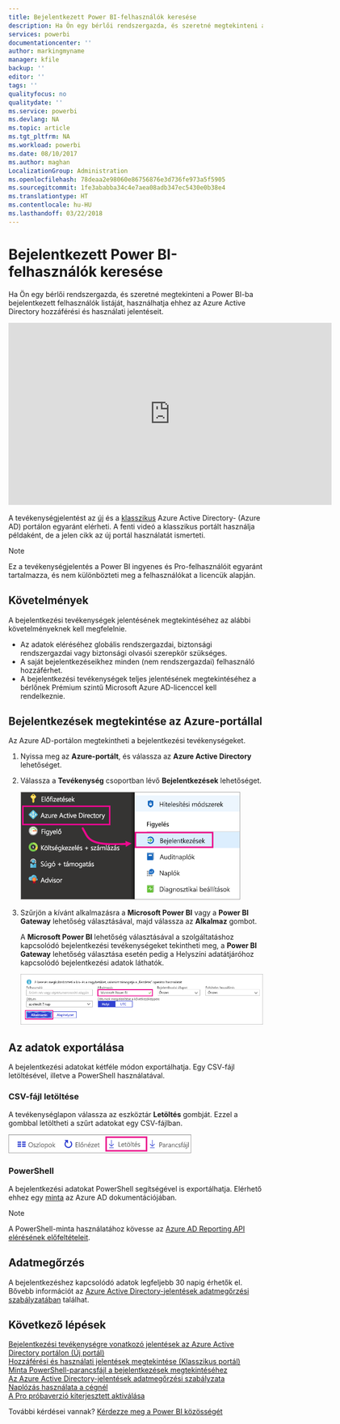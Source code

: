 ```yaml
---
title: Bejelentkezett Power BI-felhasználók keresése
description: Ha Ön egy bérlői rendszergazda, és szeretné megtekinteni a Power BI-ba bejelentkezett felhasználók listáját, használhatja ehhez az Azure Active Directory hozzáférési és használati jelentéseit.
services: powerbi
documentationcenter: ''
author: markingmyname
manager: kfile
backup: ''
editor: ''
tags: ''
qualityfocus: no
qualitydate: ''
ms.service: powerbi
ms.devlang: NA
ms.topic: article
ms.tgt_pltfrm: NA
ms.workload: powerbi
ms.date: 08/10/2017
ms.author: maghan
LocalizationGroup: Administration
ms.openlocfilehash: 78deaa2e98060e86756876e3d736fe973a5f5905
ms.sourcegitcommit: 1fe3ababba34c4e7aea08adb347ec5430e0b38e4
ms.translationtype: HT
ms.contentlocale: hu-HU
ms.lasthandoff: 03/22/2018
---
```

# <a name="find-power-bi-users-that-have-signed-in"></a>Bejelentkezett Power BI-felhasználók keresése
Ha Ön egy bérlői rendszergazda, és szeretné megtekinteni a Power BI-ba bejelentkezett felhasználók listáját, használhatja ehhez az Azure Active Directory hozzáférési és használati jelentéseit.

<iframe width="640" height="360" src="https://www.youtube.com/embed/1AVgh9w9VM8?showinfo=0" frameborder="0" allowfullscreen></iframe>

A tevékenységjelentést az [új](https://docs.microsoft.com/azure/active-directory/active-directory-reporting-activity-sign-ins) és a [klasszikus](https://docs.microsoft.com/azure/active-directory/active-directory-view-access-usage-reports) Azure Active Directory- (Azure AD) portálon egyaránt elérheti. A fenti videó a klasszikus portált használja példaként, de a jelen cikk az új portál használatát ismerteti.

> [!NOTE]
> Ez a tevékenységjelentés a Power BI ingyenes és Pro-felhasználóit egyaránt tartalmazza, és nem különbözteti meg a felhasználókat a licencük alapján.
> 
> 

## <a name="requirements"></a>Követelmények
A bejelentkezési tevékenységek jelentésének megtekintéséhez az alábbi követelményeknek kell megfelelnie.

* Az adatok eléréséhez globális rendszergazdai, biztonsági rendszergazdai vagy biztonsági olvasói szerepkör szükséges.
* A saját bejelentkezéseikhez minden (nem rendszergazdai) felhasználó hozzáférhet.
* A bejelentkezési tevékenységek teljes jelentésének megtekintéséhez a bérlőnek Prémium szintű Microsoft Azure AD-licenccel kell rendelkeznie.

## <a name="using-the-azure-portal-to-view-sign-ins"></a>Bejelentkezések megtekintése az Azure-portállal
Az Azure AD-portálon megtekintheti a bejelentkezési tevékenységeket.

1. Nyissa meg az **Azure-portált**, és válassza az **Azure Active Directory** lehetőséget.
2. Válassza a **Tevékenység** csoportban lévő **Bejelentkezések** lehetőséget.
   
    ![](media/service-admin-access-usage/azure-portal-sign-ins.png)
3. Szűrjön a kívánt alkalmazásra a **Microsoft Power BI** vagy a **Power BI Gateway** lehetőség választásával, majd válassza az **Alkalmaz** gombot.
   
    A **Microsoft Power BI** lehetőség választásával a szolgáltatáshoz kapcsolódó bejelentkezési tevékenységeket tekintheti meg, a **Power BI Gateway** lehetőség választása esetén pedig a Helyszíni adatátjáróhoz kapcsolódó bejelentkezési adatok láthatók.
   
    ![](media/service-admin-access-usage/sign-in-filter.png)

## <a name="export-the-data"></a>Az adatok exportálása
A bejelentkezési adatokat kétféle módon exportálhatja. Egy CSV-fájl letöltésével, illetve a PowerShell használatával.

### <a name="download-csv"></a>CSV-fájl letöltése
A tevékenységlapon válassza az eszköztár **Letöltés** gombját. Ezzel a gombbal letöltheti a szűrt adatokat egy CSV-fájlban.

![](media/service-admin-access-usage/download-sign-in-data-csv.png)

### <a name="powershell"></a>PowerShell
A bejelentkezési adatokat PowerShell segítségével is exportálhatja. Elérhető ehhez egy [minta](https://docs.microsoft.com/azure/active-directory/active-directory-reporting-api-sign-in-activity-samples#powershell-script) az Azure AD dokumentációjában.

> [!NOTE]
> A PowerShell-minta használatához kövesse az [Azure AD Reporting API elérésének előfeltételeit](https://docs.microsoft.com/en-us/azure/active-directory/active-directory-reporting-api-prerequisites).
> 
> 

## <a name="data-retention"></a>Adatmegőrzés
A bejelentkezéshez kapcsolódó adatok legfeljebb 30 napig érhetők el. Bővebb információt az [Azure Active Directory-jelentések adatmegőrzési szabályzatában](https://docs.microsoft.com/azure/active-directory/active-directory-reporting-retention) találhat.

## <a name="next-steps"></a>Következő lépések
[Bejelentkezési tevékenységre vonatkozó jelentések az Azure Active Directory portálon (Új portál)](https://docs.microsoft.com/azure/active-directory/active-directory-reporting-activity-sign-ins)  
[Hozzáférési és használati jelentések megtekintése (Klasszikus portál)](https://docs.microsoft.com/azure/active-directory/active-directory-view-access-usage-reports#view-or-download-a-report)  
[Minta PowerShell-parancsfájl a bejelentkezések megtekintéséhez](https://docs.microsoft.com/azure/active-directory/active-directory-reporting-api-sign-in-activity-samples#powershell-script)  
[Az Azure Active Directory-jelentések adatmegőrzési szabályzata](https://docs.microsoft.com/azure/active-directory/active-directory-reporting-retention)  
[Naplózás használata a cégnél](service-admin-auditing.md)  
[A Pro próbaverzió kiterjesztett aktiválása](service-extended-pro-trial.md)

További kérdései vannak? [Kérdezze meg a Power BI közösségét](https://community.powerbi.com/)

